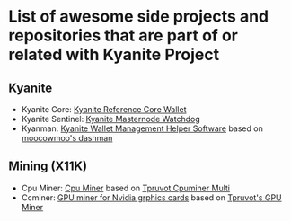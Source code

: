 # List of awesome side projects and repositories that are part of or related with Kyanite Project

## Kyanite
- Kyanite Core: [Kyanite Reference Core Wallet](https://github.com/sapphire-pt/KYAN)
- Kyanite Sentinel: [Kyanite Masternode Watchdog](https://github.com/bedri/kyan-sentinel)
- Kyanman: [Kyanite Wallet Management Helper Software](https://github.com/bedri/kyanman) based on [moocowmoo's dashman](https://github.com/moocowmoo/dashman)

## Mining (X11K)
- Cpu Miner: [Cpu Miner](https://github.com/bedri/cpuminer-multi) based on [Tpruvot Cpuminer Multi](https://github.com/tpruvot/cpuminer-multi)
- Ccminer: [GPU miner for Nvidia grphics cards](https://github.com/bedri/tpruvot-ccminer) based on [Tpruvot's GPU Miner](https://github.com/tpruvot/ccminer)